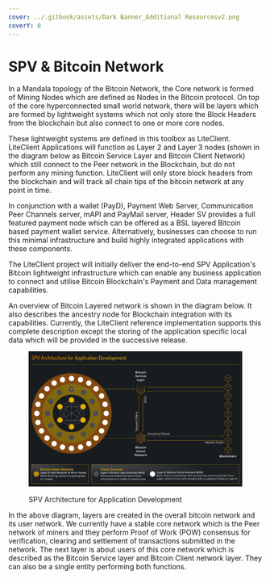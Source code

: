 ```yaml
---
cover: ../.gitbook/assets/Dark Banner_Additional Resourcesv2.png
coverY: 0
---
```


# SPV & Bitcoin Network

In a Mandala topology of the Bitcoin Network, the Core network is formed of Mining Nodes which are defined as Nodes in the Bitcoin protocol. On top of the core hyperconnected small world network, there will be layers which are formed by lightweight systems which not only store the Block Headers from the blockchain but also connect to one or more core nodes.

These lightweight systems are defined in this toolbox as LiteClient. LiteClient Applications will function as Layer 2 and Layer 3 nodes (shown in the diagram below as Bitcoin Service Layer and Bitcoin Client Network) which still connect to the Peer network in the Blockchain, but do not perform any mining function. LiteClient will only store block headers from the blockchain and will track all chain tips of the bitcoin network at any point in time.

In conjunction with a wallet (PayD), Payment Web Server, Communication Peer Channels server, mAPI and PayMail server, Header SV provides a full featured payment node which can be offered as a BSL layered Bitcoin based payment wallet service. Alternatively, businesses can choose to run this minimal infrastructure and build highly integrated applications with these components.

The LiteClient project will initially deliver the end-to-end SPV Application's Bitcoin lightweight infrastructure which can enable any business application to connect and utilise Bitcoin Blockchain's Payment and Data management capabilities.

An overview of Bitcoin Layered network is shown in the diagram below. It also describes the ancestry node for Blockchain integration with its capabilities. Currently, the LiteClient reference implementation supports this complete description except the storing of the application specific local data which will be provided in the successive release.

<figure><img src="../.gitbook/assets/SPV Architecture for Application DevelopmentDARK.png" alt=""><figcaption><p>SPV Architecture for Application Development</p></figcaption></figure>

In the above diagram, layers are created in the overall bitcoin network and its user network. We currently have a stable core network which is the Peer network of miners and they perform Proof of Work (POW) consensus for verification, clearing and settlement of transactions submitted in the network. The next layer is about users of this core network which is described as the Bitcoin Service layer and Bitcoin Client network layer. They can also be a single entity performing both functions.
